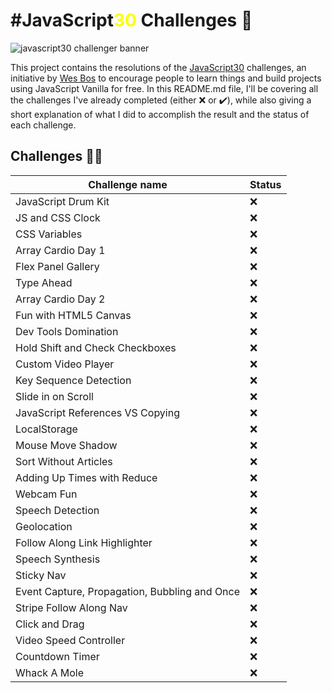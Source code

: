# #JavaScript<span style="color:yellow">30</span> Challenges 🥇

![javascript30 challenger banner](https://github.com/synkodev/javascript30-challenges/assets/69865585/fa46ab60-a4b7-4a2d-bf1c-1c1529ca611b)

This project contains the resolutions of the [JavaScript30](https://javascript30.com/) challenges, an initiative by [Wes Bos](https://twitter.com/intent/follow?original_referer=https%3A%2F%2Fjavascript30.com%2F&ref_src=twsrc%5Etfw%7Ctwcamp%5Ebuttonembed%7Ctwterm%5Efollow%7Ctwgr%5Ewesbos&region=follow_link&screen_name=wesbos) to encourage people to learn things and build projects using JavaScript Vanilla for free.
In this README.md file, I'll be covering all the challenges I've already completed (either ❌ or ✔️), while also giving a short explanation of what I did to accomplish the result and the status of each challenge. 

## Challenges 👨‍💻
| Challenge name | Status |
| --- | ---|
| JavaScript Drum Kit |  ❌  |
| JS and CSS Clock | ❌  |
| CSS Variables | ❌  |
| Array Cardio Day 1 |  ❌  |
| Flex Panel Gallery |  ❌  |
| Type Ahead |  ❌  |
| Array Cardio Day 2 |  ❌  |
| Fun with HTML5 Canvas |  ❌  |
| Dev Tools Domination |  ❌  |
| Hold Shift and Check Checkboxes |  ❌  |
| Custom Video Player |  ❌  |
| Key Sequence Detection |  ❌  |
| Slide in on Scroll |  ❌  |
| JavaScript References VS Copying |  ❌  |
| LocalStorage |  ❌  |
| Mouse Move Shadow |  ❌  |
| Sort Without Articles |  ❌  |
| Adding Up Times with Reduce |  ❌  |
| Webcam Fun |  ❌  |
| Speech Detection |  ❌  |
| Geolocation |  ❌  |
| Follow Along Link Highlighter |  ❌  |
| Speech Synthesis |  ❌  |
| Sticky Nav |  ❌  |
| Event Capture, Propagation, Bubbling and Once |  ❌  |
| Stripe Follow Along Nav |  ❌  |
| Click and Drag |  ❌  |
| Video Speed Controller |  ❌  |
| Countdown Timer |  ❌  |
| Whack A Mole |  ❌  |


